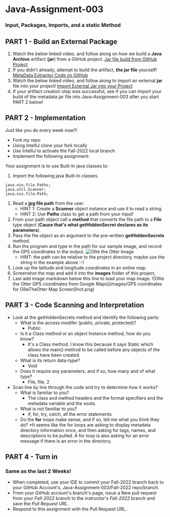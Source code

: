 # Java-Assignment-003
### Input, Packages, Imports, and a static Method
## PART 1 - Build an External Package
1. Watch the below linked video, and follow along on how we build a **Java Archive** artifact (**jar**) from a GitHub project.
[Jar file build from GitHub Project](https://pdx.nv.instructuremedia.com/fetch/QkFoYkIxc0hhUVRKb0U0RGFRUmRkUVFDYkNzSG9QNFVZdz09LS1hYTBhODRlOWU5NTdkMzljZDU4ZThiM2Y1N2RmNDZhMmI4NGUxMmM0.mp4)
1. If you didn't already, attempt to build the artifact, **the jar file** yourself!
[MetaData Extractor Code on GitHub](https://github.com/drewnoakes/metadata-extractor)
1. Watch the below linked video, and follow along to import an external **jar** file into your project!
[Import External Jar into your Project](https://pdx.nv.instructuremedia.com/fetch/QkFoYkIxc0hhUVM0b1U0RGFRVGJkUVFDYkNzSEJmOFVZdz09LS0yYWY5NmMwYzM2MDA0ZGY5YTAzNTQ0NjM0ZTNmYWI2NTk4ZGMyYjRk.mp4)
1. If your artifact creation step was successful, see if you can import your build of the metadata jar file into Java-Assignment-003 after you start PART 2 below!

## PART 2 - Implementation
Just like you do every week now!!!
* Fork my repo
* Using IntelliJ clone your fork locally
* Use IntelliJ to activate the Fall-2022 local branch
* Implement the following assignment:

Your assignment is to use Built-In java classes to:

1. Import the following java Built-In classes.
```
java.nio.file.Paths;
java.util.Scanner;
java.nio.file.Path;
```
1. Read a **jpg file path** from the user.
     * HINT 1: Create a **Scanner** object instance and use it to read a string.
     * HINT 2: Use **Paths** class to get a path from your input!
1. From your path object call a **method** that converts the file path to a **File** type object (**Cause that's what getHiddenSecret declares as its parameters**).
1. Pass the file object as an argument to the pre-written **getHiddenSecrets** method.
1. Run the program and type in the path for our sample image, and record the GPS coordinates in the output.
  ![Ollie the Otter Image](images/OllieTheOtter.jpg)
    * HINT: the path can be relative to the project directory, maybe use the string in the example above :-)
1. Look up the latitude and longitude coordinates in an online map.
1. Screenshot the map and add it into the **images** folder of this project,
1. Last add image markdown below this line to load your map image.
   ![Ollie the Otter GPS coordinates from Google Maps](images/GPS coordinates for OllieTheOtter Map ScreenShot.png)

## PART 3 - Code Scanning and Interpretation
* Look at the getHiddenSecrets method and identify the following parts:
    * What is the access modifer (public, private, protected)?
      * Public
    * Is it a Class method or an object Instance method, how do you know?
      * It's a Class method. I know this because it says Static which allows the main() method to be called before any objects of the class have been created.
    * What is its return data-type?
      * Void
    * Does it require any parameters, and if so, how many and of what type?
      * File, file, 2
* Scan line by line through the code and try to determine how it works?
    * What is familiar to you?
      * The class and method headers and the format specifiers and the metadata variable and the souts.
    * What is not familiar to you?
      * if, for, try, catch, all the error statements.
    * Do the **for** loops make sense, and if so, tell me what you think they do?
        *It seems like the for loops are asking to display metadata directory information once, and then asking for tags, names, and descriptions to be pulled. A for loop is also asking for an error message if there is an error in the directory.
## PART 4 - Turn in
### Same as the last 2 Weeks!
* When completed, use your IDE to commit your Fall-2022 branch back to your GitHub Account's, Java-Assignment-003/Fall-2022 repo/branch.
* From your GitHub account's branch's page, issue a New pull request from your *Fall-2022* branch to the instructor's *Fall-2022* branch and save the *Pull Request URL*.
* Respond to this assignment with the Pull Request URL.
